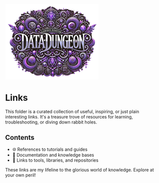 <img src="images/icon.png" alt="Glorious Links" width="300">

# Links

This folder is a curated collection of useful, inspiring, or just plain interesting links. It's a treasure trove of resources for learning, troubleshooting, or diving down rabbit holes.

## Contents
- 🌐 References to tutorials and guides
- 📖 Documentation and knowledge bases
- 🔗 Links to tools, libraries, and repositories

These links are my lifeline to the glorious world of knowledge. Explore at your own peril!

